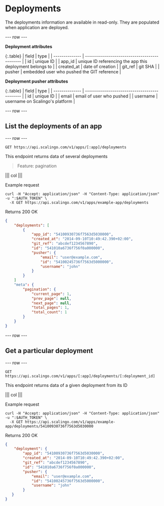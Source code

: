 # Deployments

The deployments information are available in read-only. They are populated when application are deployed.

--- row ---

**Deployment attributes**

{:.table}
| field          | type                                          |
| -------------- | --------------------------------------------- |
| id | unique ID |
| app_id | unique ID referencing the app this deployment belongs to |
| created_at | date of creation |
| git_ref | git SHA |
| pusher | embedded user who pushed the GIT reference |

**Deployment pusher attributes**

{:.table}
| field          | type                                          |
| -------------- | --------------------------------------------- |
| id | unique ID |
| email | email of user who pushed |
| username | username on Scalingo's platform |

--- row ---

## List the deployments of an app

--- row ---

`GET https://api.scalingo.com/v1/apps/[:app]/deployments`

This endpoint returns data of several deployments

> Feature: pagination

||| col |||

Example request

```shell
curl -H "Accept: application/json" -H "Content-Type: application/json" -u ":$AUTH_TOKEN" \
  -X GET https://api.scalingo.com/v1/apps/example-app/deployments
```

Returns 200 OK

```json
{
    "deployments": [
        {
            "app_id": "54100930736f7563d5030000",
            "created_at": "2014-09-10T10:49:42.390+02:00",
            "git_ref": "abcdef1234567890",
            "id": "541010a6736f756f0a000000",
            "pusher": {
                "email": "user@example.com",
                "id": "54100245736f7563d5000000",
                "username": "john"
            }
        }
    ]
    "meta": {
        "pagination": {
            "current_page": 1,
            "prev_page": null,
            "next_page": null,
            "total_pages": 1,
            "total_count": 1
        }
    }
}
```

--- row ---

## Get a particular deployment

--- row ---

`GET https://api.scalingo.com/v1/apps/[:app]/deployments/[:deployment_id]`

This endpoint returns data of a given deployment from its ID

||| col |||

Example request

```shell
curl -H "Accept: application/json" -H "Content-Type: application/json" -u ":$AUTH_TOKEN" \
  -X GET https://api.scalingo.com/v1/apps/example-app/deployments/54100930736f7563d5030000
```

Returns 200 OK

```json
{
    "deployment": {
        "app_id": "54100930736f7563d5030000",
        "created_at": "2014-09-10T10:49:42.390+02:00",
        "git_ref": "abcdef1234567890",
        "id": "541010a6736f756f0a000000",
        "pusher": {
            "email": "user@example.com",
            "id": "54100245736f7563d5000000",
            "username": "john"
        }
   }
}
```
